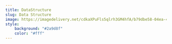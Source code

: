 ```yaml
---
title: DataStructure
slug: Data Structure
image: https://imagedelivery.net/cdkaXPuFls5qlrh3GM4hfA/b79dbe58-04ea-46f2-fd9b-6c32f686de00/public
style:
    background: "#2a9d8f"
    color: "#fff"
---
```

